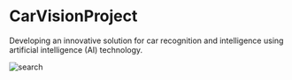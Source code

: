 # CarVisionProject   
Developing an innovative solution for car recognition and intelligence using artificial intelligence (AI) technology.             

   

          


![search](https://github.com/KhamessiTaha/CarVisionProject/assets/126385064/07459b02-6dbe-446b-9e2c-31fd9a6b1268)
     
